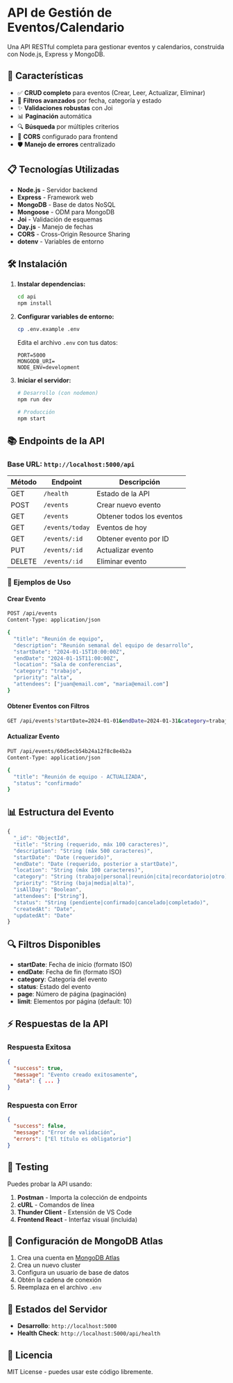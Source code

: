 # API de Gestión de Eventos/Calendario

Una API RESTful completa para gestionar eventos y calendarios, construida con Node.js, Express y MongoDB.

## 🚀 Características

- ✅ **CRUD completo** para eventos (Crear, Leer, Actualizar, Eliminar)
- 📅 **Filtros avanzados** por fecha, categoría y estado
- ✨ **Validaciones robustas** con Joi
- 📊 **Paginación** automática
- 🔍 **Búsqueda** por múltiples criterios
- 📱 **CORS** configurado para frontend
- 🛡️ **Manejo de errores** centralizado

## 📋 Tecnologías Utilizadas

- **Node.js** - Servidor backend
- **Express** - Framework web
- **MongoDB** - Base de datos NoSQL
- **Mongoose** - ODM para MongoDB
- **Joi** - Validación de esquemas
- **Day.js** - Manejo de fechas
- **CORS** - Cross-Origin Resource Sharing
- **dotenv** - Variables de entorno

## 🛠️ Instalación

1. **Instalar dependencias:**
   ```bash
   cd api
   npm install
   ```

2. **Configurar variables de entorno:**
   ```bash
   cp .env.example .env
   ```
   
   Edita el archivo `.env` con tus datos:
   ```env
   PORT=5000
   MONGODB_URI=
   NODE_ENV=development
   ```

3. **Iniciar el servidor:**
   ```bash
   # Desarrollo (con nodemon)
   npm run dev
   
   # Producción
   npm start
   ```

## 📚 Endpoints de la API

### Base URL: `http://localhost:5000/api`

| Método | Endpoint | Descripción |
|--------|----------|-------------|
| GET | `/health` | Estado de la API |
| POST | `/events` | Crear nuevo evento |
| GET | `/events` | Obtener todos los eventos |
| GET | `/events/today` | Eventos de hoy |
| GET | `/events/:id` | Obtener evento por ID |
| PUT | `/events/:id` | Actualizar evento |
| DELETE | `/events/:id` | Eliminar evento |

### 📝 Ejemplos de Uso

#### Crear Evento
```bash
POST /api/events
Content-Type: application/json

{
  "title": "Reunión de equipo",
  "description": "Reunión semanal del equipo de desarrollo",
  "startDate": "2024-01-15T10:00:00Z",
  "endDate": "2024-01-15T11:00:00Z",
  "location": "Sala de conferencias",
  "category": "trabajo",
  "priority": "alta",
  "attendees": ["juan@email.com", "maria@email.com"]
}
```

#### Obtener Eventos con Filtros
```bash
GET /api/events?startDate=2024-01-01&endDate=2024-01-31&category=trabajo&page=1&limit=10
```

#### Actualizar Evento
```bash
PUT /api/events/60d5ecb54b24a12f8c8e4b2a
Content-Type: application/json

{
  "title": "Reunión de equipo - ACTUALIZADA",
  "status": "confirmado"
}
```

## 📊 Estructura del Evento

```javascript
{
  "_id": "ObjectId",
  "title": "String (requerido, máx 100 caracteres)",
  "description": "String (máx 500 caracteres)",
  "startDate": "Date (requerido)",
  "endDate": "Date (requerido, posterior a startDate)",
  "location": "String (máx 100 caracteres)",
  "category": "String (trabajo|personal|reunión|cita|recordatorio|otro)",
  "priority": "String (baja|media|alta)",
  "isAllDay": "Boolean",
  "attendees": ["String"],
  "status": "String (pendiente|confirmado|cancelado|completado)",
  "createdAt": "Date",
  "updatedAt": "Date"
}
```

## 🔍 Filtros Disponibles

- **startDate**: Fecha de inicio (formato ISO)
- **endDate**: Fecha de fin (formato ISO)
- **category**: Categoría del evento
- **status**: Estado del evento
- **page**: Número de página (paginación)
- **limit**: Elementos por página (default: 10)

## ⚡ Respuestas de la API

### Respuesta Exitosa
```json
{
  "success": true,
  "message": "Evento creado exitosamente",
  "data": { ... }
}
```

### Respuesta con Error
```json
{
  "success": false,
  "message": "Error de validación",
  "errors": ["El título es obligatorio"]
}
```

## 🧪 Testing

Puedes probar la API usando:

1. **Postman** - Importa la colección de endpoints
2. **cURL** - Comandos de línea
3. **Thunder Client** - Extensión de VS Code
4. **Frontend React** - Interfaz visual (incluida)

## 🔧 Configuración de MongoDB Atlas

1. Crea una cuenta en [MongoDB Atlas](https://www.mongodb.com/cloud/atlas)
2. Crea un nuevo cluster
3. Configura un usuario de base de datos
4. Obtén la cadena de conexión
5. Reemplaza en el archivo `.env`

## 🚦 Estados del Servidor

- **Desarrollo**: `http://localhost:5000`
- **Health Check**: `http://localhost:5000/api/health`

## 📄 Licencia

MIT License - puedes usar este código libremente.
